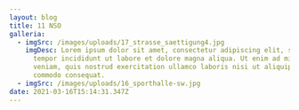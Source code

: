 ```yaml
---
layout: blog
title: 11 NSO
galleria:
  - imgSrc: /images/uploads/17_strasse_saettigung4.jpg
    imgDesc: Lorem ipsum dolor sit amet, consectetur adipiscing elit, sed do eiusmod
      tempor incididunt ut labore et dolore magna aliqua. Ut enim ad minim
      veniam, quis nostrud exercitation ullamco laboris nisi ut aliquip ex ea
      commodo consequat.
  - imgSrc: /images/uploads/16_sporthalle-sw.jpg
date: 2021-03-16T15:14:31.347Z
---
```

